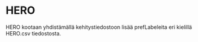 HERO
====

HERO kootaan yhdistämällä kehitystiedostoon lisää prefLabeleita eri kielillä HERO.csv tiedostosta.
